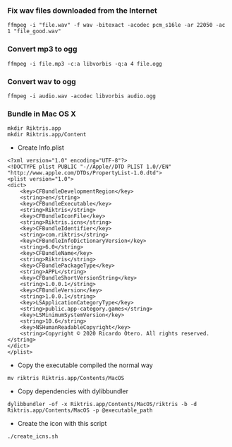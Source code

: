 ### Fix wav files downloaded from the Internet

```
ffmpeg -i "file.wav" -f wav -bitexact -acodec pcm_s16le -ar 22050 -ac 1 "file_good.wav"
```

### Convert mp3 to ogg

```
ffmpeg -i file.mp3 -c:a libvorbis -q:a 4 file.ogg
```

### Convert wav to ogg

```
ffmpeg -i audio.wav -acodec libvorbis audio.ogg
```

### Bundle in Mac OS X

```
mkdir Riktris.app
mkdir Riktris.app/Content
```

* Create Info.plist

```
<?xml version="1.0" encoding="UTF-8"?>
<!DOCTYPE plist PUBLIC "-//Apple//DTD PLIST 1.0//EN" "http://www.apple.com/DTDs/PropertyList-1.0.dtd">
<plist version="1.0">
<dict>
	<key>CFBundleDevelopmentRegion</key>
	<string>en</string>
	<key>CFBundleExecutable</key>
	<string>Riktris</string>
	<key>CFBundleIconFile</key>
	<string>Riktris.icns</string>
	<key>CFBundleIdentifier</key>
	<string>com.riktris</string>
	<key>CFBundleInfoDictionaryVersion</key>
	<string>6.0</string>
	<key>CFBundleName</key>
	<string>Riktris</string>
	<key>CFBundlePackageType</key>
	<string>APPL</string>
	<key>CFBundleShortVersionString</key>
	<string>1.0.0.1</string>
	<key>CFBundleVersion</key>
	<string>1.0.0.1</string>
	<key>LSApplicationCategoryType</key>
	<string>public.app-category.games</string>
	<key>LSMinimumSystemVersion</key>
	<string>10.6</string>
	<key>NSHumanReadableCopyright</key>
	<string>Copyright © 2020 Ricardo Otero. All rights reserved.</string>
</dict>
</plist>
```

* Copy the executable compiled the normal way

```
mv riktris Riktris.app/Contents/MacOS
```

* Copy dependencies with dylibbundler

```
dylibbundler -of -x Riktris.app/Contents/MacOS/riktris -b -d Riktris.app/Contents/MacOS -p @executable_path
```

* Create the icon with this script

```
./create_icns.sh
```
